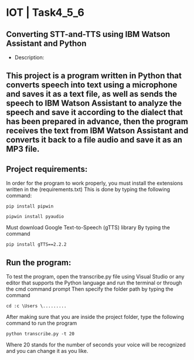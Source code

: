# IOT | Task4_5_6  

## Converting STT-and-TTS using IBM Watson Assistant and Python 

- Description:

This project is a program written in Python that converts speech into text using a microphone and saves it as a text file, as well as sends the speech to IBM Watson Assistant to analyze the speech and save it according to the dialect that has been prepared in advance, then the program receives the text from IBM Watson Assistant and converts it back to a file audio and save it as an MP3 file.
---------------------------------------------------------

## Project requirements:

In order for the program to work properly, you must install the extensions written in the (requirements.txt) This is done by typing the following command:

```
pip install pipwin
```

```
pipwin install pyaudio
```

Must download Google Text-to-Speech (gTTS) library
By typing the command


```
pip install gTTS==2.2.2
```

## Run the program:
To test the program, open the transcribe.py file using Visual Studio or any editor that supports the Python language and run the terminal or through the cmd command prompt
Then specify the folder path by typing the command

```
cd :c \Users \.........
```
  
After making sure that you are inside the project folder, type the following command to run the program

```
python transcribe.py -t 20
```

Where 20 stands for the number of seconds your voice will be recognized and you can change it as you like.
